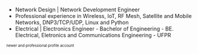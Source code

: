 #
<!--
**marlonffernandes/marlonffernandes** is a ✨ _special_ ✨ repository because its `README.md` (this file) appears on your GitHub profile.

Here are some ideas to get you started:

- 🔭 I’m currently working on ...
- 🌱 I’m currently learning ...
- 👯 I’m looking to collaborate on ...
- 🤔 I’m looking for help with ...
- 💬 Ask me about ...
- 📫 How to reach me: ...
- 😄 Pronouns: ...
- ⚡ Fun fact: ...
-->

- Network Design | Network Development Engineer
- Professional experience in Wireless, IoT, RF Mesh, Satellite and Mobile Networks, DNP3/TCP/UDP, Linux and Python
- Electrical | Electronics Engineer - Bachelor of Engineering - BE. Electrical, Eletronics and Communications Engineering - UFPR



<sub><sup>newer and professional profile account</sup></sub>
